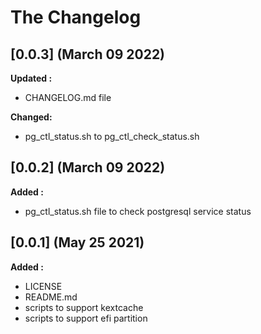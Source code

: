 # The Changelog

## [0.0.3] (March 09 2022)

**Updated :**

- CHANGELOG.md file 

**Changed:**

- pg_ctl_status.sh to pg_ctl_check_status.sh 

## [0.0.2] (March 09 2022)

**Added :**

- pg_ctl_status.sh file to check postgresql service status

## [0.0.1] (May 25 2021)

**Added :**

- LICENSE
- README.md
- scripts to support kextcache
- scripts to support efi partition


